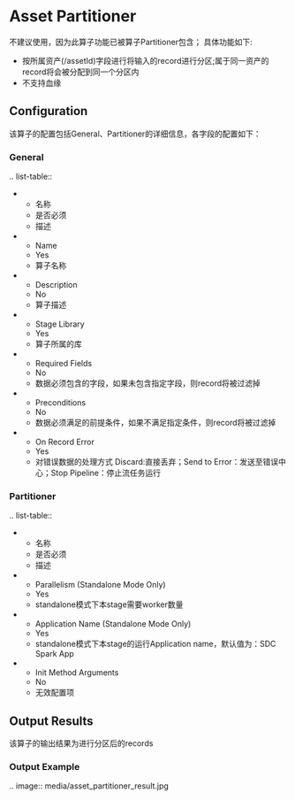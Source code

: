 # Asset Partitioner

不建议使用，因为此算子功能已被算子Partitioner包含；
具体功能如下:

- 按所属资产(/assetId)字段进行将输入的record进行分区;属于同一资产的record将会被分配到同一个分区内
- 不支持血缘

## Configuration

该算子的配置包括General、Partitioner的详细信息，各字段的配置如下：

### General

.. list-table::

   * - 名称
     - 是否必须
     - 描述
   * - Name
     - Yes
     - 算子名称
   * - Description
     - No
     - 算子描述
   * - Stage Library
     - Yes
     - 算子所属的库
   * - Required Fields
     - No
     - 数据必须包含的字段，如果未包含指定字段，则record将被过滤掉
   * - Preconditions
     - No
     - 数据必须满足的前提条件，如果不满足指定条件，则record将被过滤掉
   * - On Record Error
     - Yes
     - 对错误数据的处理方式  Discard:直接丢弃；Send to Error：发送至错误中心；Stop Pipeline：停止流任务运行


### Partitioner

.. list-table::

   * - 名称
     - 是否必须
     - 描述
   * - Parallelism (Standalone Mode Only)
     - Yes
     - standalone模式下本stage需要worker数量
   * - Application Name (Standalone Mode Only)
     - Yes
     - standalone模式下本stage的运行Application name，默认值为：SDC Spark App
   * - Init Method Arguments
     - No
     - 无效配置项


## Output Results

该算子的输出结果为进行分区后的records

### Output Example

.. image:: media/asset_partitioner_result.jpg

<!--end-->
